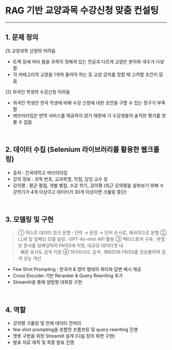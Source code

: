 # RAG 기반 교양과목 수강신청 맞춤 컨설팅

---

## 1. 문제 정의
(1) 교양과목 선정의 어려움
- 트랙 등에 따라 들을 과목이 정해져 있는 전공과 다르게 교양은 분야와 개수가 다양함
- 각 카테고리의 교양을 1개씩 들어야 하는 등 교양 강의를 정할 때 고려할 조건이 많음

(2) 외국인 학생의 수강신청 어려움
- 외국인 학생은 한국 학생에 비해 수강 신청에 대한 조언을 구할 수 있는 창구가 부족함
- 에브리타임은 번역 서비스를 제공하지 않기 때문에 기 수강생들의 솔직한 평가를 엿볼 수 없음

<br>

## 2. 데이터 수집 (Selenium 라이브러리를 활용한 웹크롤링)
- 출처 : 건국대학교 에브리타임
- 강의 정보 : 과목 번호, 교과목명, 학점, 담당 교수 등
- 강의평 : 평균 평점, 개별 별점, 수강 학기, 강의평
  (최근 강의평을 살펴보기 위해 수강학기가 4개 이상이고 데이터가 30개 이상이면 크롤링 중단)

<br>

## 3. 모델링 및 구현
> ① 텍스트 데이터 청크 분할 : 단락 → 문장 → 단어 순서로, 재귀적으로 분할
② LLM 및 임베딩 모델 설정 : GPT-4o-mini API 활용
③ 벡터스토어 구축 : 분할된 문서를 임베딩하여 FAISS에 저장, 대규모 데이터셋 내                                    빠른 유사도 검색 지원
④ 하이브리드 검색 : BM25와 FAISS를 앙상블하여 검색 성능 개선

- Few Shot Prompting : 한국어 & 영어 형태의 쿼리와 답변 예시 제공
- Cross Encoder 기반 Reranker & Query Rewriting 추가
- Streamlit을 통해 양방향 대화창 구현

<br>

## 4. 역할
- 강의평 크롤링 및 전체 데이터 전처리
- few shot prompting을 포함한 프롬프팅 및 query rewriting 진행
- 챗봇 구현을 위한 Streamlit 설계 (다음 장의 화면 구현)
- 발표 자료 제작 및 최종 발표 진행
